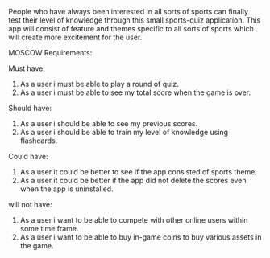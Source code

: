 People who have always been interested in all sorts of sports can finally test their level of knowledge
through this small sports-quiz application. 
This app will consist of feature and themes specific to all sorts of sports which
will create more excitement for the user. 

MOSCOW Requirements: 

Must have: 
1. As a user i must be able to play a round of quiz. 
2. As a user i must be able to see my total score when the game is over. 

Should have: 
1. As a user i should be able to see my previous scores. 
2. As a user i should be able to train my level of knowledge using flashcards. 

Could have: 
1. As a user it could be better to see if the app consisted of sports theme. 
2. As a user it could be better if the app did not delete the scores even when the app is uninstalled. 

will not have:
1. As a user i want to be able to compete with other online users within some time frame. 
2. As a user i want to be able to buy in-game coins to buy various assets in the game. 


